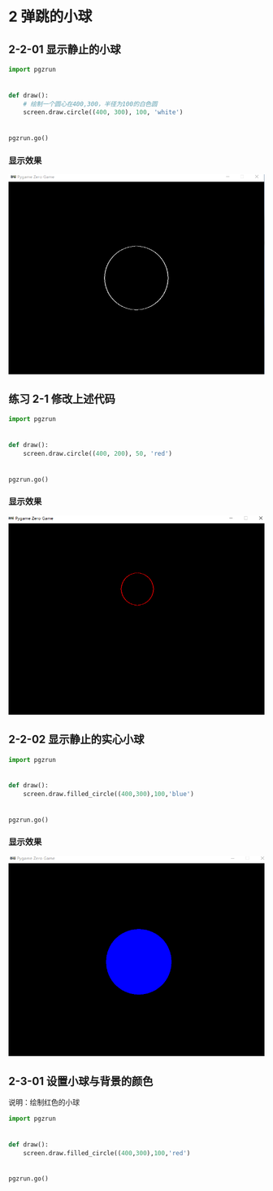 # 2  弹跳的小球

## 2-2-01 显示静止的小球

```python
import pgzrun


def draw():
    # 绘制一个圆心在400,300，半径为100的白色圆
    screen.draw.circle((400, 300), 100, 'white')


pgzrun.go()
```

### 显示效果

![image-20220828010911346](image-20220828010911346.png)

## 练习 2-1 修改上述代码

```python
import pgzrun


def draw():
    screen.draw.circle((400, 200), 50, 'red')


pgzrun.go()
```

### 显示效果

![image-20220828011207633](image-20220828011207633.png)

## 2-2-02 显示静止的实心小球

```python
import pgzrun


def draw():
    screen.draw.filled_circle((400,300),100,'blue')


pgzrun.go()
```

### 显示效果

![image-20220828011735019](image-20220828011735019.png)

## 2-3-01 设置小球与背景的颜色

说明：绘制红色的小球

```python
import pgzrun


def draw():
    screen.draw.filled_circle((400,300),100,'red')


pgzrun.go()
```

